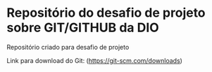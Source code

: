 # Repositório do desafio de projeto sobre GIT/GITHUB da DIO
Repositório criado para desafio de projeto

Link para download do Git:  (https://git-scm.com/downloads)

